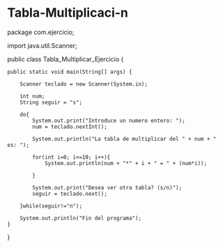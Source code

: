 # Tabla-Multiplicaci-n
package com.ejercicio;

import java.util.Scanner;

public class Tabla_Multiplicar_Ejercicio {

	public static void main(String[] args) {
		
		Scanner teclado = new Scanner(System.in);
		
		int num;
		String seguir = "s";
		
		do{
			System.out.print("Introduce un numero entero: ");
			num = teclado.nextInt();
			
			System.out.println("La tabla de multiplicar del " + num + " es: ");
			
			for(int i=0; i<=10; i++){
				System.out.println(num + "*" + i + " = " + (num*i));
				
			}

			System.out.print("Desea ver otra tabla? (s/n)");
			seguir = teclado.next();
			
		}while(seguir!="n");
		
		System.out.println("Fin del programa");
	}

}
